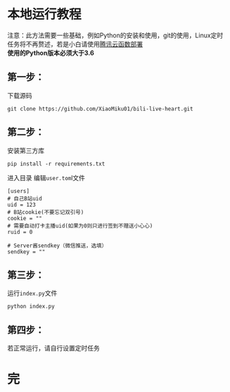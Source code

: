 # 本地运行教程  
注意：此方法需要一些基础，例如Python的安装和使用，git的使用，Linux定时任务将不再赘述，若是小白请使用[腾讯云函数部署](tencent_cloud.md)  
**使用的Python版本必须大于3.6**

## 第一步：
下载源码  
```shell
git clone https://github.com/XiaoMiku01/bili-live-heart.git
```  

## 第二步：
安装第三方库  
```
pip install -r requirements.txt
```
进入目录 编辑`user.tom`l文件  
```
[users]
# 自己B站uid
uid = 123
# B站cookie(不要忘记双引号)
cookie = ""
# 需要自动打卡主播uid(如果为0则只进行签到不赠送小心心)
ruid = 0

# Server酱sendkey（微信推送，选填）
sendkey = ""
```  
## 第三步：
运行`index.py`文件  
```
python index.py
```

## 第四步：
若正常运行，请自行设置定时任务  

# 完